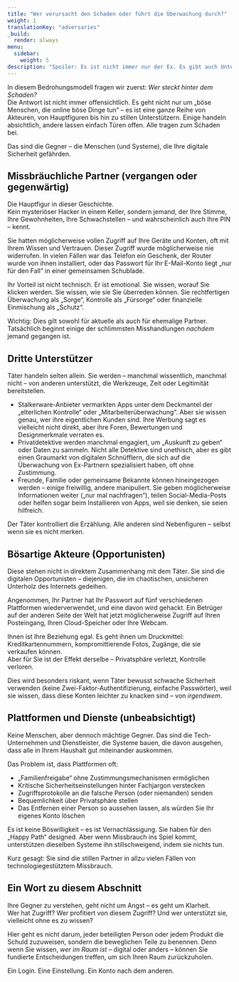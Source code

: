 ```yaml
---
title: "Wer verursacht den Schaden oder führt die Überwachung durch?"
weight: 1
translationKey: "adversaries"
_build:
  render: always
menu:
  sidebar:
    weight: 5
description: "Spoiler: Es ist nicht immer nur der Ex. Es gibt auch Unterstützer (Apps, Dritte) und digitale Opportunisten, die von Ihren kompromittierten Daten profitieren."
---
```


In diesem Bedrohungsmodell fragen wir zuerst: *Wer steckt hinter dem Schaden?*  
Die Antwort ist nicht immer offensichtlich. Es geht nicht nur um „böse Menschen, die online böse Dinge tun“ – es ist eine ganze Reihe von Akteuren, von Hauptfiguren bis hin zu stillen Unterstützern. Einige handeln absichtlich, andere lassen einfach Türen offen. Alle tragen zum Schaden bei.

Das sind die Gegner – die Menschen (und Systeme), die Ihre digitale Sicherheit gefährden.

## Missbräuchliche Partner (vergangen oder gegenwärtig)

Die Hauptfigur in dieser Geschichte.  
Kein mysteriöser Hacker in einem Keller, sondern jemand, der Ihre Stimme, Ihre Gewohnheiten, Ihre Schwachstellen – und wahrscheinlich auch Ihre PIN – kennt.

Sie hatten möglicherweise vollen Zugriff auf Ihre Geräte und Konten, oft mit Ihrem Wissen und Vertrauen. Dieser Zugriff wurde möglicherweise nie widerrufen. In vielen Fällen war das Telefon ein Geschenk, der Router wurde von ihnen installiert, oder das Passwort für Ihr E-Mail-Konto liegt „nur für den Fall“ in einer gemeinsamen Schublade.

Ihr Vorteil ist nicht technisch. Er ist emotional. Sie wissen, worauf Sie klicken werden. Sie wissen, wie sie Sie überreden können. Sie rechtfertigen Überwachung als „Sorge“, Kontrolle als „Fürsorge“ oder finanzielle Einmischung als „Schutz“.

Wichtig: Dies gilt sowohl für aktuelle als auch für ehemalige Partner. Tatsächlich beginnt einige der schlimmsten Misshandlungen *nachdem* jemand gegangen ist.

## Dritte Unterstützer

Täter handeln selten allein. Sie werden – manchmal wissentlich, manchmal nicht – von anderen unterstützt, die Werkzeuge, Zeit oder Legitimität bereitstellen.

* Stalkerware-Anbieter vermarkten Apps unter dem Deckmantel der „elterlichen Kontrolle“ oder „Mitarbeiterüberwachung“. Aber sie wissen genau, wer ihre eigentlichen Kunden sind. Ihre Werbung sagt es vielleicht nicht direkt, aber ihre Foren, Bewertungen und Designmerkmale verraten es.
* Privatdetektive werden manchmal engagiert, um „Auskunft zu geben“ oder Daten zu sammeln. Nicht alle Detektive sind unethisch, aber es gibt einen Graumarkt von digitalen Schnüfflern, die sich auf die Überwachung von Ex-Partnern spezialisiert haben, oft ohne Zustimmung.
* Freunde, Familie oder gemeinsame Bekannte können hineingezogen werden – einige freiwillig, andere manipuliert. Sie geben möglicherweise Informationen weiter („nur mal nachfragen“), teilen Social-Media-Posts oder helfen sogar beim Installieren von Apps, weil sie denken, sie seien hilfreich.

Der Täter kontrolliert die Erzählung. Alle anderen sind Nebenfiguren – selbst wenn sie es nicht merken.

## Bösartige Akteure (Opportunisten)

Diese stehen nicht in direktem Zusammenhang mit dem Täter. Sie sind die digitalen Opportunisten – diejenigen, die im chaotischen, unsicheren Unterholz des Internets gedeihen.

Angenommen, Ihr Partner hat Ihr Passwort auf fünf verschiedenen Plattformen wiederverwendet, und eine davon wird gehackt. Ein Betrüger auf der anderen Seite der Welt hat jetzt möglicherweise Zugriff auf Ihren Posteingang, Ihren Cloud-Speicher oder Ihre Webcam.

Ihnen ist Ihre Beziehung egal. Es geht ihnen um Druckmittel: Kreditkartennummern, kompromittierende Fotos, Zugänge, die sie verkaufen können.  
Aber für Sie ist der Effekt derselbe – Privatsphäre verletzt, Kontrolle verloren.

Dies wird besonders riskant, wenn Täter bewusst schwache Sicherheit verwenden (keine Zwei-Faktor-Authentifizierung, einfache Passwörter), weil sie wissen, dass diese Konten leichter zu knacken sind – von *irgendwem*.

## Plattformen und Dienste (unbeabsichtigt)

Keine Menschen, aber dennoch mächtige Gegner. Das sind die Tech-Unternehmen und Dienstleister, die Systeme bauen, die davon ausgehen, dass alle in Ihrem Haushalt gut miteinander auskommen.

Das Problem ist, dass Plattformen oft:

* „Familienfreigabe“ ohne Zustimmungsmechanismen ermöglichen  
* Kritische Sicherheitseinstellungen hinter Fachjargon verstecken  
* Zugriffsprotokolle an die falsche Person (oder niemanden) senden  
* Bequemlichkeit über Privatsphäre stellen  
* Das Entfernen einer Person so aussehen lassen, als würden Sie Ihr eigenes Konto löschen  

Es ist keine Böswilligkeit – es ist Vernachlässigung. Sie haben für den „Happy Path“ designed. Aber wenn Missbrauch ins Spiel kommt, unterstützen dieselben Systeme ihn stillschweigend, indem sie nichts tun.

Kurz gesagt: Sie sind die stillen Partner in allzu vielen Fällen von technologiegestütztem Missbrauch.

## Ein Wort zu diesem Abschnitt

Ihre Gegner zu verstehen, geht nicht um Angst – es geht um Klarheit.  
Wer hat Zugriff? Wer profitiert von diesem Zugriff? Und wer unterstützt sie, vielleicht ohne es zu wissen?

Hier geht es nicht darum, jeder beteiligten Person oder jedem Produkt die Schuld zuzuweisen, sondern die beweglichen Teile zu benennen. Denn wenn Sie wissen, *wer im Raum ist* – digital oder anders – können Sie fundierte Entscheidungen treffen, um sich Ihren Raum zurückzuholen.

Ein Login. Eine Einstellung. Ein Konto nach dem anderen.

